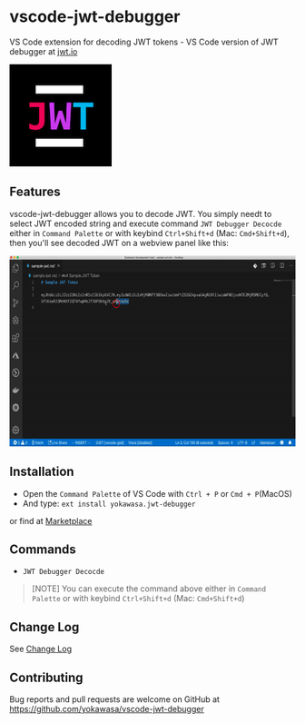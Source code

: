 # vscode-jwt-debugger

VS Code extension for decoding JWT tokens - VS Code version of JWT debugger at [jwt.io](https://jwt.io/)

![](assets/icon.png)

## Features
vscode-jwt-debugger allows you to decode JWT. You simply needt to select JWT encoded string and execute command `JWT Debugger Decocde` either in `Command Palette` or with keybind `Ctrl+Shift+d` (Mac: `Cmd+Shift+d`), then you'll see decoded JWT on a webview panel like this:

![](assets/vscode-jwt-debugger.gif)

## Installation
- Open the `Command Palette` of VS Code with `Ctrl + P` or `Cmd + P`(MacOS)
- And type: `ext install yokawasa.jwt-debugger`

or find at [Marketplace](https://marketplace.visualstudio.com/)

## Commands
- `JWT Debugger Decocde`

> [NOTE] You can execute the command above either in `Command Palette` or with keybind `Ctrl+Shift+d` (Mac: `Cmd+Shift+d`)

## Change Log
See [Change Log](CHANGELOG.md)

## Contributing

Bug reports and pull requests are welcome on GitHub at https://github.com/yokawasa/vscode-jwt-debugger

